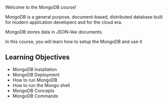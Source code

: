 Welcome to the MongoDB course!

MongoDB is a general purpose, document-based, distributed database built for modern application developers and for the cloud era.

MongoDB stores data in JSON-like documents.

In this course, you will learn how to setup the MongoDB and use it

## Learning Objectives

* MongoDB Installation
* MongoDB Deployment
* How to run MongoDB
* How to run the Mongo shell
* MongoDB Concepts
* MongoDB Commands